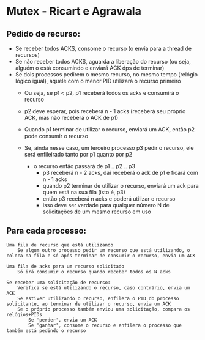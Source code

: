 # Mutex - Ricart e Agrawala

## Pedido de recurso: 
* Se receber todos ACKS, consome o recurso (o envia para a thread de recursos)
* Se não receber todos ACKS, aguarda a liberação do recurso (ou seja, alguém o está consumindo e enviará ACK dps de terminar)
* Se dois processos pedirem o mesmo recurso, no mesmo tempo (relógio lógico igual), aquele com o menor PID utilizará o recurso primeiro
	* Ou seja, se p1 < p2, p1 receberá todos os acks e consumirá o recurso
	* p2 deve esperar, pois receberá n - 1 acks (receberá seu próprio ACK, mas não receberá o ACK de p1)
	* Quando p1 terminar de utilizar o recurso, enviará um ACK, então p2 pode consumir o recurso

	* Se, ainda nesse caso, um terceiro processo p3 pedir o recurso, ele será enfileirado tanto por p1 quanto por p2
		* o recurso então passará de p1 .. p2 .. p3
			* p3 receberá n - 2 acks, daí receberá o ack de p1 e ficará com n - 1 acks
			* quando p2 terminar de utilizar o recurso, enviará um ack para quem está na sua fila (isto é, p3)
			* então p3 receberá n acks e poderá utilizar o recurso
			* isso deve ser verdade para qualquer número N de solicitações de um mesmo recurso em uso



## Para cada processo:
	Uma fila de recurso que está utilizando
		Se algum outro processo pedir um recurso que está utilizando, o coloca na fila e só após terminar de consumir o recurso, envia um ACK

	Uma fila de acks para um recurso solicitado
		Só irá consumir o recurso quando receber todos os N acks

	Se receber uma solicitação de recurso:
		Verifica se está utilizando o recurso, caso contrário, envia um ACK
		Se estiver utilizando o recurso, enfilera o PID do processo solicitante, ao terminar de utilizar o recurso, envia um ACK
		Se o próprio processo também enviou uma solicitação, compara os relógios+PIDs
			Se 'perder', envia um ACK
			Se 'ganhar', consome o recurso e enfilera o processo que também está pedindo o recurso
